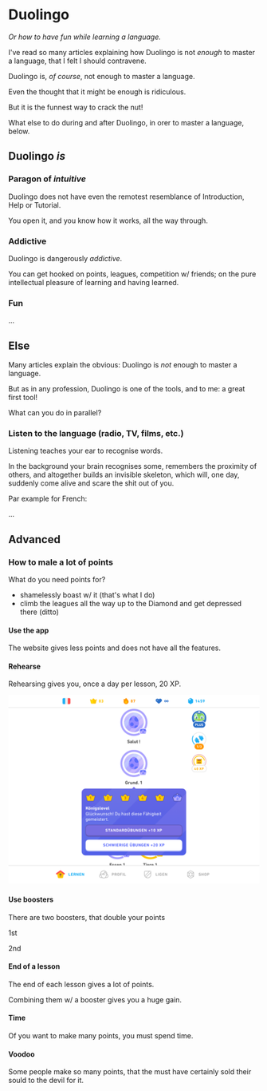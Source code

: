 # Duolingo

_Or how to have fun while learning a language._

I've read so many articles explaining how Duolingo is not _enough_ to master a language, that I felt I should contravene.

Duolingo is, _of course_, not enough to master a language.

Even the thought that it might be enough is ridiculous.

But it is the funnest way to crack the nut!

What else to do during and after Duolingo, in orer to master a language, below.

## Duolingo _is_

### Paragon of _intuitive_

Duolingo does not have even the remotest resemblance of Introduction, Help or Tutorial.

You open it, and you know how it works, all the way through.

### Addictive

Duolingo is dangerously _addictive_.

You can get hooked on points, leagues, competition w/ friends; on the pure intellectual pleasure of learning and having learned.

### Fun

...

## Else

Many articles explain the obvious: Duolingo is _not_ enough to master a language.

But as in any profession, Duolingo is one of the tools, and to me: a great first tool!

What can you do in parallel?

### Listen to the language (radio, TV, films, etc.)

Listening teaches your ear to recognise words.

In the background your brain recognises some, remembers the proximity of others, and altogether builds an invisible skeleton, which will, one day, suddenly come alive and scare the shit out of you.

Par example for French:

...

## Advanced

### How to male a lot of points

What do you need points for?

* shamelessly boast w/ it (that's what I do)
* climb the leagues all the way up to the Diamond and get depressed there (ditto)

#### Use the app

The website gives less points and does not have all the features.

#### Rehearse

Rehearsing gives you, once a day per lesson, 20 XP.

![](Images/6DC22E7C-E266-40E1-9743-3FE0F403BA22.png)

#### Use boosters

There are two boosters, that double your points

1st

2nd

#### End of a lesson

The end of each lesson gives a lot of points.

Combining them w/ a booster gives you a huge gain.

#### Time

Of you want to make many points, you must spend time.

#### Voodoo

Some people make so many points, that the must have certainly sold their sould to the devil for it.
